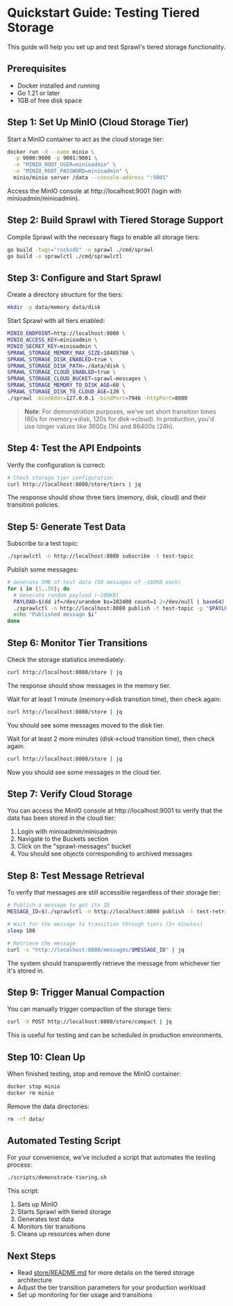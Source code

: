 # Quickstart Guide: Testing Tiered Storage

This guide will help you set up and test Sprawl's tiered storage functionality.

## Prerequisites

- Docker installed and running
- Go 1.21 or later
- 1GB of free disk space

## Step 1: Set Up MinIO (Cloud Storage Tier)

Start a MinIO container to act as the cloud storage tier:

```bash
docker run -d --name minio \
  -p 9000:9000 -p 9001:9001 \
  -e "MINIO_ROOT_USER=minioadmin" \
  -e "MINIO_ROOT_PASSWORD=minioadmin" \
  minio/minio server /data --console-address ":9001"
```

Access the MinIO console at http://localhost:9001 (login with minioadmin/minioadmin).

## Step 2: Build Sprawl with Tiered Storage Support

Compile Sprawl with the necessary flags to enable all storage tiers:

```bash
go build -tags="rocksdb" -o sprawl ./cmd/sprawl
go build -o sprawlctl ./cmd/sprawlctl
```

## Step 3: Configure and Start Sprawl

Create a directory structure for the tiers:

```bash
mkdir -p data/memory data/disk
```

Start Sprawl with all tiers enabled:

```bash
MINIO_ENDPOINT=http://localhost:9000 \
MINIO_ACCESS_KEY=minioadmin \
MINIO_SECRET_KEY=minioadmin \
SPRAWL_STORAGE_MEMORY_MAX_SIZE=10485760 \
SPRAWL_STORAGE_DISK_ENABLED=true \
SPRAWL_STORAGE_DISK_PATH=./data/disk \
SPRAWL_STORAGE_CLOUD_ENABLED=true \
SPRAWL_STORAGE_CLOUD_BUCKET=sprawl-messages \
SPRAWL_STORAGE_MEMORY_TO_DISK_AGE=60 \
SPRAWL_STORAGE_DISK_TO_CLOUD_AGE=120 \
./sprawl -bindAddr=127.0.0.1 -bindPort=7946 -httpPort=8080
```

> **Note**: For demonstration purposes, we've set short transition times (60s for memory→disk, 120s for disk→cloud). In production, you'd use longer values like 3600s (1h) and 86400s (24h).

## Step 4: Test the API Endpoints

Verify the configuration is correct:

```bash
# Check storage tier configuration
curl http://localhost:8080/store/tiers | jq
```

The response should show three tiers (memory, disk, cloud) and their transition policies.

## Step 5: Generate Test Data

Subscribe to a test topic:

```bash
./sprawlctl -n http://localhost:8080 subscribe -t test-topic
```

Publish some messages:

```bash
# Generate 5MB of test data (50 messages of ~100KB each)
for i in {1..50}; do
  # Generate random payload (~100KB)
  PAYLOAD=$(dd if=/dev/urandom bs=102400 count=1 2>/dev/null | base64)
  ./sprawlctl -n http://localhost:8080 publish -t test-topic -p "$PAYLOAD"
  echo "Published message $i"
done
```

## Step 6: Monitor Tier Transitions

Check the storage statistics immediately:

```bash
curl http://localhost:8080/store | jq
```

The response should show messages in the memory tier.

Wait for at least 1 minute (memory→disk transition time), then check again:

```bash
curl http://localhost:8080/store | jq
```

You should see some messages moved to the disk tier.

Wait for at least 2 more minutes (disk→cloud transition time), then check again:

```bash
curl http://localhost:8080/store | jq
```

Now you should see some messages in the cloud tier.

## Step 7: Verify Cloud Storage

You can access the MinIO console at http://localhost:9001 to verify that the data has been stored in the cloud tier:

1. Login with minioadmin/minioadmin
2. Navigate to the Buckets section
3. Click on the "sprawl-messages" bucket
4. You should see objects corresponding to archived messages

## Step 8: Test Message Retrieval

To verify that messages are still accessible regardless of their storage tier:

```bash
# Publish a message to get its ID
MESSAGE_ID=$(./sprawlctl -n http://localhost:8080 publish -t test-retrieval -p "Test message" | grep -o "ID: [^ ]*" | cut -d " " -f 2)

# Wait for the message to transition through tiers (3+ minutes)
sleep 180

# Retrieve the message
curl -s "http://localhost:8080/messages/$MESSAGE_ID" | jq
```

The system should transparently retrieve the message from whichever tier it's stored in.

## Step 9: Trigger Manual Compaction

You can manually trigger compaction of the storage tiers:

```bash
curl -X POST http://localhost:8080/store/compact | jq
```

This is useful for testing and can be scheduled in production environments.

## Step 10: Clean Up

When finished testing, stop and remove the MinIO container:

```bash
docker stop minio
docker rm minio
```

Remove the data directories:

```bash
rm -rf data/
```

## Automated Testing Script

For your convenience, we've included a script that automates the testing process:

```bash
./scripts/demonstrate-tiering.sh
```

This script:
1. Sets up MinIO
2. Starts Sprawl with tiered storage
3. Generates test data
4. Monitors tier transitions
5. Cleans up resources when done

## Next Steps

- Read [store/README.md](../store/README.md) for more details on the tiered storage architecture
- Adjust the tier transition parameters for your production workload
- Set up monitoring for tier usage and transitions 